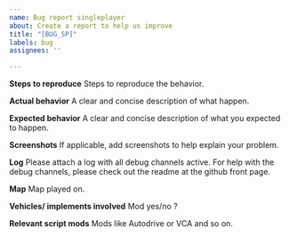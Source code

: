 ```yaml
---
name: Bug report singleplayer
about: Create a report to help us improve
title: "[BUG_SP]"
labels: bug
assignees: ''

---
```


**Steps to reproduce**
Steps to reproduce the behavior.

**Actual behavior**
A clear and concise description of what happen.

**Expected behavior**
A clear and concise description of what you expected to happen.

**Screenshots**
If applicable, add screenshots to help explain your problem.

**Log**
Please attach a log with all debug channels active.
For help with the debug channels,
please check out the readme at the github front page.

**Map**
Map played on.

**Vehicles/ implements involved**
Mod yes/no ?

**Relevant script mods**
Mods like Autodrive or VCA and so on.

